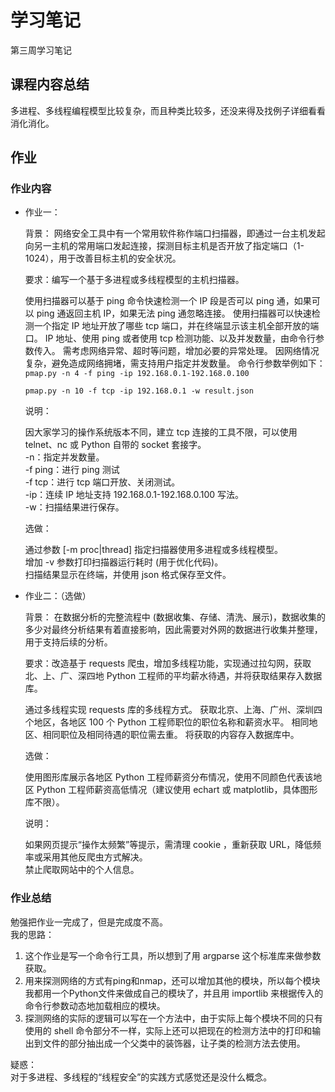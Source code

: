 # 学习笔记 #

第三周学习笔记

## 课程内容总结 ##

多进程、多线程编程模型比较复杂，而且种类比较多，还没来得及找例子详细看看消化消化。

## 作业 ##

### 作业内容 ###

-   作业一：

    背景： 网络安全工具中有一个常用软件称作端口扫描器，即通过一台主机发起向另一主机的常用端口发起连接，探测目标主机是否开放了指定端口（1-1024），用于改善目标主机的安全状况。  

    要求：编写一个基于多进程或多线程模型的主机扫描器。  

    使用扫描器可以基于 ping 命令快速检测一个 IP 段是否可以 ping 通，如果可以 ping 通返回主机 IP，如果无法 ping 通忽略连接。
    使用扫描器可以快速检测一个指定 IP 地址开放了哪些 tcp 端口，并在终端显示该主机全部开放的端口。
    IP 地址、使用 ping 或者使用 tcp 检测功能、以及并发数量，由命令行参数传入。
    需考虑网络异常、超时等问题，增加必要的异常处理。
    因网络情况复杂，避免造成网络拥堵，需支持用户指定并发数量。
    命令行参数举例如下：  
    `pmap.py -n 4 -f ping -ip 192.168.0.1-192.168.0.100`  

    `pmap.py -n 10 -f tcp -ip 192.168.0.1 -w result.json`  

    说明：

    因大家学习的操作系统版本不同，建立 tcp 连接的工具不限，可以使用 telnet、nc 或 Python 自带的 socket 套接字。  
    -n：指定并发数量。  
    -f ping：进行 ping 测试  
    -f tcp：进行 tcp 端口开放、关闭测试。  
    -ip：连续 IP 地址支持 192.168.0.1-192.168.0.100 写法。  
    -w：扫描结果进行保存。  

    选做：  

    通过参数 [-m proc|thread] 指定扫描器使用多进程或多线程模型。  
    增加 -v 参数打印扫描器运行耗时 (用于优化代码)。  
    扫描结果显示在终端，并使用 json 格式保存至文件。  

-   作业二：（选做）  

    背景： 在数据分析的完整流程中 (数据收集、存储、清洗、展示)，数据收集的多少对最终分析结果有着直接影响，因此需要对外网的数据进行收集并整理，用于支持后续的分析。

    要求：改造基于 requests 爬虫，增加多线程功能，实现通过拉勾网，获取 北、上、广、深四地 Python 工程师的平均薪水待遇，并将获取结果存入数据库。

    通过多线程实现 requests 库的多线程方式。
    获取北京、上海、广州、深圳四个地区，各地区 100 个 Python 工程师职位的职位名称和薪资水平。
    相同地区、相同职位及相同待遇的职位需去重。
    将获取的内容存入数据库中。

    选做：  

    使用图形库展示各地区 Python 工程师薪资分布情况，使用不同颜色代表该地区 Python 工程师薪资高低情况（建议使用 echart 或 matplotlib，具体图形库不限）。  

    说明：  

    如果网页提示“操作太频繁”等提示，需清理 cookie ，重新获取 URL，降低频率或采用其他反爬虫方式解决。  
    禁止爬取网站中的个人信息。


### 作业总结 ###

勉强把作业一完成了，但是完成度不高。  
我的思路：  
1. 这个作业是写一个命令行工具，所以想到了用 argparse 这个标准库来做参数获取。
2. 用来探测网络的方式有ping和nmap，还可以增加其他的模块，所以每个模块我都用一个Python文件来做成自己的模块了，并且用 importlib 来根据传入的命令行参数动态地加载相应的模块。
3. 探测网络的实际的逻辑可以写在一个方法中，由于实际上每个模块不同的只有使用的 shell 命令部分不一样，实际上还可以把现在的检测方法中的打印和输出到文件的部分抽出成一个父类中的装饰器，让子类的检测方法去使用。

疑惑：  
对于多进程、多线程的“线程安全”的实践方式感觉还是没什么概念。

